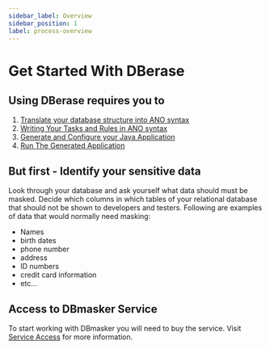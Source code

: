 ```yaml
---
sidebar_label: Overview
sidebar_position: 1
label: process-overview
---
```


# Get Started With DBerase

## Using DBerase requires you to

1. [Translate your database structure into ANO syntax](../step1-sql-to-ano.md)
2. [Writing Your Tasks and Rules in ANO syntax](../step2-writing-ano.mdx)
3. [Generate and Configure your Java Application](../step3-application-generation-and-config.md)
4. [Run The Generated Application](../step4-run-app.md)


## But first - Identify your sensitive data

Look through your database and ask yourself what data should must be masked. Decide which columns in which tables of your relational database that should not be shown to developers and testers. Following are examples of data that would normally need masking:

- Names
- birth dates
- phone number
- address
- ID numbers
- credit card information
- etc...

## Access to DBmasker Service

To start working with DBmasker you will need to buy the service. Visit [Service Access](../access) for more information.
